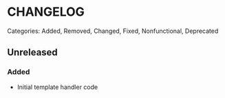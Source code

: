 # CHANGELOG

Categories: Added, Removed, Changed, Fixed, Nonfunctional, Deprecated

## Unreleased

### Added

- Initial template handler code
